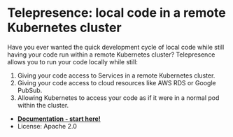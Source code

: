 # Telepresence: local code in a remote Kubernetes cluster

Have you ever wanted the quick development cycle of local code while still having your code run within a remote Kubernetes cluster?
Telepresence allows you to run your code locally while still:

1. Giving your code access to Services in a remote Kubernetes cluster.
2. Giving your code access to cloud resources like AWS RDS or Google PubSub.
3. Allowing Kubernetes to access your code as if it were in a normal pod within the cluster.

* **[Documentation - start here!](https://datawire.github.io/telepresence)**
* License: Apache 2.0

